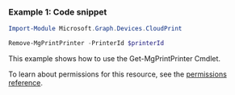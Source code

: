 ### Example 1: Code snippet

```powershellImport-Module Microsoft.Graph.Devices.CloudPrint

Remove-MgPrintPrinter -PrinterId $printerId
```
This example shows how to use the Get-MgPrintPrinter Cmdlet.
To learn about permissions for this resource, see the [permissions reference](/graph/permissions-reference).


